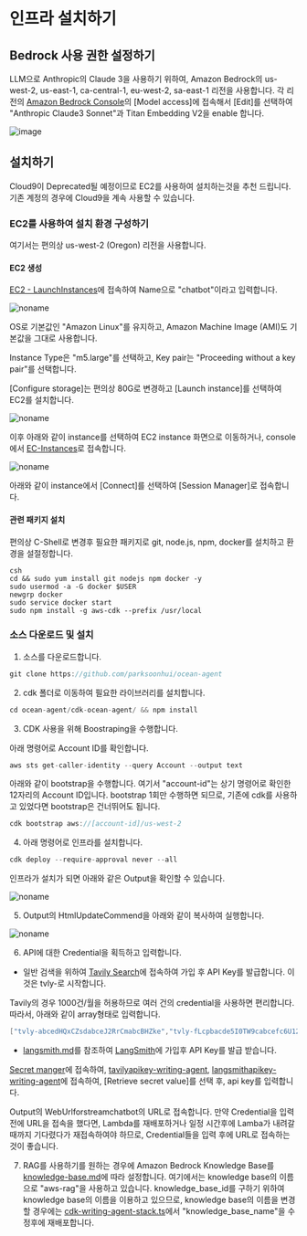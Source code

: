 # 인프라 설치하기

## Bedrock 사용 권한 설정하기

LLM으로 Anthropic의 Claude 3을 사용하기 위하여, Amazon Bedrock의 us-west-2, us-east-1, ca-central-1, eu-west-2, sa-east-1 리전을 사용합니다. 각 리전의 [Amazon Bedrock Console](https://console.aws.amazon.com/bedrock)의 [Model access]에 접속해서 [Edit]를 선택하여 "Anthropic Claude3 Sonnet"과 Titan Embedding V2을 enable 합니다.

![image](https://github.com/user-attachments/assets/f259bb17-cbd4-4f9e-8025-6552953a5899)

## 설치하기

Cloud9이 Deprecated될 예정이므로 EC2를 사용하여 설치하는것을 추천 드립니다. 기존 계정의 경우에 Cloud9을 계속 사용할 수 있습니다.


### EC2를 사용하여 설치 환경 구성하기

여기서는 편의상 us-west-2 (Oregon) 리전을 사용합니다.


#### EC2 생성

[EC2 - LaunchInstances](https://us-west-2.console.aws.amazon.com/ec2/home?region=us-west-2#LaunchInstances:)에 접속하여 Name으로 "chatbot"이라고 입력합니다.

![noname](https://github.com/user-attachments/assets/acdac538-ea1e-4b32-a7f8-efc2b0e34664)

OS로 기본값인 "Amazon Linux"를 유지하고, Amazon Machine Image (AMI)도 기본값을 그대로 사용합니다.

Instance Type은 "m5.large"를 선택하고, Key pair는 "Proceeding without a key pair"를 선택합니다. 

[Configure storage]는 편의상 80G로 변경하고 [Launch instance]를 선택하여 EC2를 설치합니다. 

![noname](https://github.com/user-attachments/assets/84edf46d-0aa8-478c-8727-1301cf32f4db)

이후 아래와 같이 instance를 선택하여 EC2 instance 화면으로 이동하거나, console에서 [EC-Instances](https://us-west-2.console.aws.amazon.com/ec2/home?region=us-west-2#Instances:)로 접속합니다. 

![noname](https://github.com/user-attachments/assets/f5c82338-3e05-4c26-bdef-642c81f2c5d2)

아래와 같이 instance에서 [Connect]를 선택하여 [Session Manager]로 접속합니다. 

#### 관련 패키지 설치

편의상 C-Shell로 변경후 필요한 패키지로 git, node.js, npm, docker를 설치하고 환경을 설절정합니다. 

```text
csh
cd && sudo yum install git nodejs npm docker -y
sudo usermod -a -G docker $USER
newgrp docker
sudo service docker start
sudo npm install -g aws-cdk --prefix /usr/local
```

<!--

### Cloud9을 사용하는 경우

여기서는 [AWS Cloud9](https://aws.amazon.com/ko/cloud9/)에서 [AWS CDK](https://aws.amazon.com/ko/cdk/)를 이용하여 인프라를 설치합니다. 

1) [Cloud9 Console](https://us-west-2.console.aws.amazon.com/cloud9control/home?region=us-west-2#/create)에 접속하여 [Create environment]-[Name]에서 “chatbot”으로 이름을 입력하고, EC2 instance는 “m5.large”를 선택합니다. 나머지는 기본값을 유지하고, 하단으로 스크롤하여 [Create]를 선택합니다.

![image](https://github.com/kyopark2014/stream-chatbot-for-amazon-bedrock/assets/52392004/c85c2ef5-4f96-4528-b5d4-ab9d3e52324e)

2) [Environment](https://us-west-2.console.aws.amazon.com/cloud9control/home?region=us-west-2#/)에서 “chatbot”를 [Open]한 후에 아래와 같이 터미널을 실행합니다.

![image](https://github.com/kyopark2014/stream-chatbot-for-amazon-bedrock/assets/52392004/fcf24f93-9ab3-4905-be8d-8146c7371951)

3) EBS 크기 변경

아래와 같이 스크립트를 다운로드 합니다. 

```text
curl https://raw.githubusercontent.com/kyopark2014/technical-summary/main/resize.sh -o resize.sh
```

이후 아래 명령어로 용량을 80G로 변경합니다.
```text
chmod a+rx resize.sh && ./resize.sh 80
```
-->

### 소스 다운로드 및 설치 

1) 소스를 다운로드합니다.

```java
git clone https://github.com/parksoonhui/ocean-agent
```

2) cdk 폴더로 이동하여 필요한 라이브러리를 설치합니다.

```java
cd ocean-agent/cdk-ocean-agent/ && npm install
```

3) CDK 사용을 위해 Boostraping을 수행합니다.

아래 명령어로 Account ID를 확인합니다.

```java
aws sts get-caller-identity --query Account --output text
```

아래와 같이 bootstrap을 수행합니다. 여기서 "account-id"는 상기 명령어로 확인한 12자리의 Account ID입니다. bootstrap 1회만 수행하면 되므로, 기존에 cdk를 사용하고 있었다면 bootstrap은 건너뛰어도 됩니다.

```java
cdk bootstrap aws://[account-id]/us-west-2
```

4) 아래 명령어로 인프라를 설치합니다.

```java
cdk deploy --require-approval never --all
```

인프라가 설치가 되면 아래와 같은 Output을 확인할 수 있습니다. 

![noname](https://github.com/user-attachments/assets/21488aac-9319-4f80-bc7f-c2c855a68ac9)

5) Output의 HtmlUpdateCommend을 아래와 같이 복사하여 실행합니다.

![noname](https://github.com/user-attachments/assets/f7971246-3b38-441e-935c-b1ebfd5b3be9)

    
6) API에 대한 Credential을 획득하고 입력합니다.

- 일반 검색을 위하여 [Tavily Search](https://app.tavily.com/sign-in)에 접속하여 가입 후 API Key를 발급합니다. 이것은 tvly-로 시작합니다.

Tavily의 경우 1000건/월을 허용하므로 여러 건의 credential을 사용하면 편리합니다. 따라서, 아래와 같이 array형태로 입력합니다. 

```java
["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","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"]
```

- [langsmith.md](https://github.com/kyopark2014/langgraph-agent/blob/main/langsmith.md)를 참조하여 [LangSmith](https://www.langchain.com/langsmith)에 가입후 API Key를 발급 받습니다.

[Secret manger](https://us-west-2.console.aws.amazon.com/secretsmanager/listsecrets?region=us-west-2)에 접속하여,  [tavilyapikey-writing-agent](https://us-west-2.console.aws.amazon.com/secretsmanager/secret?name=tavilyapikey-writing-agent&region=us-west-2), [langsmithapikey-writing-agent](https://us-west-2.console.aws.amazon.com/secretsmanager/secret?name=langsmithapikey-writing-agent&region=us-west-2)에 접속하여, [Retrieve secret value]를 선택 후, api key를 입력합니다.

Output의 WebUrlforstreamchatbot의 URL로 접속합니다. 만약 Credential을 입력 전에 URL을 접속을 했다면, Lambda를 재배포하거나 일정 시간후에 Lamba가 내려갈때까지 기다렸다가 재접속하여야 하므로, Credential들을 입력 후에 URL로 접속하는것이 좋습니다. 

7) RAG를 사용하기를 원하는 경우에 Amazon Bedrock Knowledge Base를 [knowledge-base.md](https://github.com/kyopark2014/korean-chatbot-using-amazon-bedrock/blob/main/knowledge-base.md)에 따라 설정합니다. 여기에서는 knowledge base의 이름으로 "aws-rag"을 사용하고 있습니다. knowledge_base_id를 구하기 위하여 knowledge base의 이름을 이용하고 있으므로, knowledge base의 이름을 변경할 경우에는 [cdk-writing-agent-stack.ts](./cdk-writing-agent/lib/cdk-writing-agent-stack.ts)에서 "knowledge_base_name"을 수정후에 재배포합니다.
